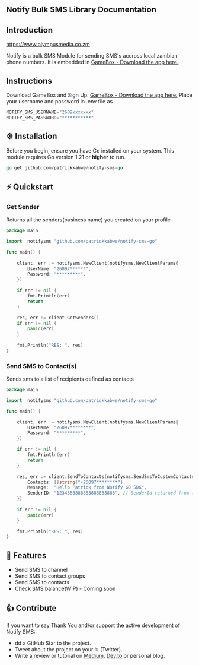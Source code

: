 ## Notify Bulk SMS Library Documentation
## Introduction

https://www.olympusmedia.co.zm

Notify is a bulk SMS Module for sending SMS's accross local zambian phone numbers. It is embedded in [GameBox - Download the app here.]( https://play.google.com/store/apps/details?id=com.microtech.gamebox)

## Instructions
Download GameBox and Sign Up. [GameBox - Download the app here.]( https://play.google.com/store/apps/details?id=com.microtech.gamebox)
Place your username and password in .env file as

```go
NOTIFY_SMS_USERNAME="2609xxxxxxx"
NOTIFY_SMS_PASSWORD="***********"
```


## ⚙️ Installation
Before you begin, ensure you have Go installed on your system. This module requires Go version 1.21 or **higher** to run.

```go
go get github.com/patrickkabwe/notify-sms-go
```

## ⚡️ Quickstart

### Get Sender
Returns all the senders(business name) you created on your profile

```go
package main

import 	notifysms "github.com/patrickkabwe/notify-sms-go"

func main() {
	
	client, err := notifysms.NewClient(notifysms.NewClientParams{
		UserName: "26097******",
		Password: "*********",
	})

	if err != nil {
		fmt.Println(err)
		return
	}

	res, err := client.GetSenders()
	if err != nil {
		panic(err)
	}
	
	fmt.Println("RES: ", res)
}
```

### Send SMS to Contact(s)

Sends sms to a list of recipients defined as contacts

```go
package main

import 	notifysms "github.com/patrickkabwe/notify-sms-go"

func main() {

	client, err := notifysms.NewClient(notifysms.NewClientParams{
		UserName: "26097********",
		Password: "*********",
	})

	if err != nil {
		fmt.Println(err)
		return
	}

	res, err := client.SendToContacts(notifysms.SendSmsToCustomContactsParams{
		Contacts: []string{"+26097********"},
		Message:  "Hello Patrick from Notify GO SDK",
		SenderID: "1234888888888888888888", // SenderId returned from the GetSenders()
	})
	
	if err != nil {
		panic(err)
	}

	fmt.Println("RES: ", res)
}
```

## 🎯 Features

- Send SMS to channel
- Send SMS to contact groups
- Send SMS to contacts
- Check SMS balance(WIP) - Coming soon

## 👍 Contribute
If you want to say Thank You and/or support the active development of Notify SMS:

- dd a GitHub Star to the project.
- Tweet about the project on your 𝕏 (Twitter).
- Write a review or tutorial on [Medium](https://www,medium.com), [Dev.to](https://www.dev.to) or personal blog.


